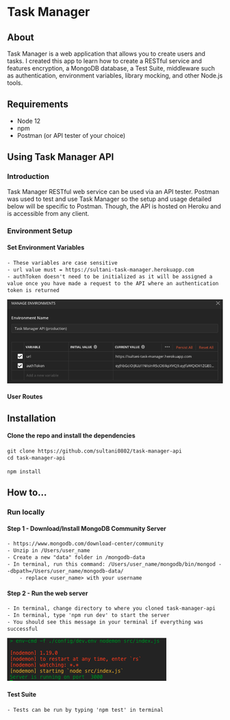 # Task Manager

## About
Task Manager is a web application that allows you to create users and tasks. I created this app to learn how to create a RESTful service and features encryption, a MongoDB database, a Test Suite, middleware such as authentication, environment variables, library mocking, and other Node.js tools.

## Requirements
- Node 12
- npm
- Postman (or API tester of your choice)

## Using Task Manager API
### Introduction
Task Manager RESTful web service can be used via an API tester. Postman was used to test and use Task Manager so the setup and usage detailed below will be specific to Postman. Though, the API is hosted on Heroku and is accessible from any client.



### Environment Setup  
#### Set Environment Variables
    - These variables are case sensitive
    - url value must = https://sultani-task-manager.herokuapp.com
    - authToken doesn't need to be initialized as it will be assigned a value once you have made a request to the API where an authentication token is returned
![Postman Environment Variables](/postman_env_var.png)
    
    
    
#### User Routes


## Installation
#### Clone the repo and install the dependencies
    
    git clone https://github.com/sultani0802/task-manager-api
    cd task-manager-api
    
    npm install


## How to...
### Run locally

#### Step 1 - Download/Install MongoDB Community Server
    - https://www.mongodb.com/download-center/community
    - Unzip in /Users/user_name
    - Create a new "data" folder in /mongodb-data
    - In terminal, run this command: /Users/user_name/mongodb/bin/mongod --dbpath=/Users/user_name/mongodb-data/
        - replace <user_name> with your username
        

#### Step 2 - Run the web server
    - In terminal, change directory to where you cloned task-manager-api
    - In terminal, type 'npm run dev' to start the server
    - You should see this message in your terminal if everything was successful

![Successful run](/ss_1.png)

#### Test Suite
    - Tests can be run by typing 'npm test' in terminal



